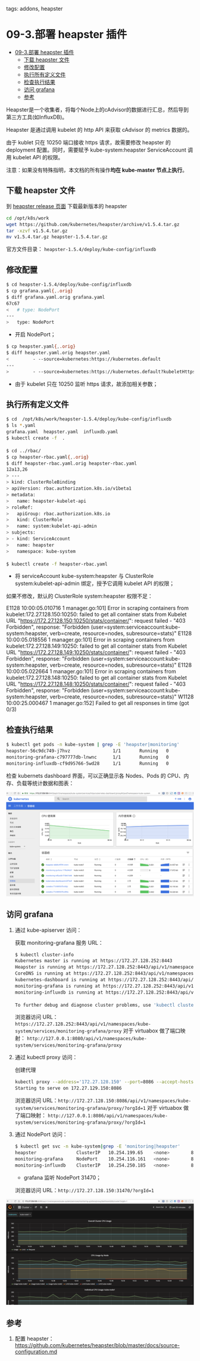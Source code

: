 tags: addons, heapster

# 09-3.部署 heapster 插件

<!-- TOC -->

- [09-3.部署 heapster 插件](#09-3部署-heapster-插件)
    - [下载 heapster 文件](#下载-heapster-文件)
    - [修改配置](#修改配置)
    - [执行所有定义文件](#执行所有定义文件)
    - [检查执行结果](#检查执行结果)
    - [访问 grafana](#访问-grafana)
    - [参考](#参考)

<!-- /TOC -->

Heapster是一个收集者，将每个Node上的cAdvisor的数据进行汇总，然后导到第三方工具(如InfluxDB)。

Heapster 是通过调用 kubelet 的 http API 来获取 cAdvisor 的 metrics 数据的。

由于 kublet 只在 10250 端口接收 https 请求，故需要修改 heapster 的 deployment 配置。同时，需要赋予 kube-system:heapster ServiceAccount 调用 kubelet API 的权限。

注意：如果没有特殊指明，本文档的所有操作**均在 kube-master 节点上执行**。

## 下载 heapster 文件

到 [heapster release 页面](https://github.com/kubernetes/heapster/releases) 下载最新版本的 heapster

``` bash
cd /opt/k8s/work
wget https://github.com/kubernetes/heapster/archive/v1.5.4.tar.gz
tar -xzvf v1.5.4.tar.gz
mv v1.5.4.tar.gz heapster-1.5.4.tar.gz
```

官方文件目录： `heapster-1.5.4/deploy/kube-config/influxdb`

## 修改配置

``` bash
$ cd heapster-1.5.4/deploy/kube-config/influxdb
$ cp grafana.yaml{,.orig}
$ diff grafana.yaml.orig grafana.yaml
67c67
<   # type: NodePort
---
>   type: NodePort
```
+ 开启 NodePort；

``` bash
$ cp heapster.yaml{,.orig}
$ diff heapster.yaml.orig heapster.yaml
<         - --source=kubernetes:https://kubernetes.default
---
>         - --source=kubernetes:https://kubernetes.default?kubeletHttps=true&kubeletPort=10250
```
+ 由于 kubelet 只在 10250 监听 https 请求，故添加相关参数；

## 执行所有定义文件

``` bash
$ cd  /opt/k8s/work/heapster-1.5.4/deploy/kube-config/influxdb
$ ls *.yaml
grafana.yaml  heapster.yaml  influxdb.yaml
$ kubectl create -f  .

$ cd ../rbac/
$ cp heapster-rbac.yaml{,.orig}
$ diff heapster-rbac.yaml.orig heapster-rbac.yaml
12a13,26
> ---
> kind: ClusterRoleBinding
> apiVersion: rbac.authorization.k8s.io/v1beta1
> metadata:
>   name: heapster-kubelet-api
> roleRef:
>   apiGroup: rbac.authorization.k8s.io
>   kind: ClusterRole
>   name: system:kubelet-api-admin
> subjects:
> - kind: ServiceAccount
>   name: heapster
>   namespace: kube-system

$ kubectl create -f heapster-rbac.yaml
```
+ 将 serviceAccount kube-system:heapster 与 ClusterRole system:kubelet-api-admin 绑定，授予它调用 kubelet API 的权限；

如果不修改，默认的  ClusterRole system:heapster 权限不足：

E1128 10:00:05.010716       1 manager.go:101] Error in scraping containers from kubelet:172.27.128.150:10250: failed to get all container stats from Kubelet URL "https://172.27.128.150:10250/stats/container/": request failed - "403 Forbidden", response: "Forbidden (user=system:serviceaccount:kube-system:heapster, verb=create, resource=nodes, subresource=stats)"
E1128 10:00:05.018556       1 manager.go:101] Error in scraping containers from kubelet:172.27.128.149:10250: failed to get all container stats from Kubelet URL "https://172.27.128.149:10250/stats/container/": request failed - "403 Forbidden", response: "Forbidden (user=system:serviceaccount:kube-system:heapster, verb=create, resource=nodes, subresource=stats)"
E1128 10:00:05.022664       1 manager.go:101] Error in scraping containers from kubelet:172.27.128.148:10250: failed to get all container stats from Kubelet URL "https://172.27.128.148:10250/stats/container/": request failed - "403 Forbidden", response: "Forbidden (user=system:serviceaccount:kube-system:heapster, verb=create, resource=nodes, subresource=stats)"
W1128 10:00:25.000467       1 manager.go:152] Failed to get all responses in time (got 0/3)

## 检查执行结果

``` bash
$ kubectl get pods -n kube-system | grep -E 'heapster|monitoring'
heapster-56c9dc749-j7hvz                1/1       Running   0          1m
monitoring-grafana-c797777db-lnwnc      1/1       Running   0          1m
monitoring-influxdb-cf9d95766-5wd28     1/1       Running   0          1m
```

检查 kubernets dashboard 界面，可以正确显示各 Nodes、Pods 的 CPU、内存、负载等统计数据和图表：

![dashboard-heapster](./images/dashboard-heapster.png)

## 访问 grafana

1. 通过 kube-apiserver 访问：

    获取 monitoring-grafana 服务 URL：

    ``` bash
    $ kubectl cluster-info
    Kubernetes master is running at https://172.27.128.252:8443
    Heapster is running at https://172.27.128.252:8443/api/v1/namespaces/kube-system/services/heapster/proxy
    CoreDNS is running at https://172.27.128.252:8443/api/v1/namespaces/kube-system/services/kube-dns:dns/proxy
    kubernetes-dashboard is running at https://172.27.128.252:8443/api/v1/namespaces/kube-system/services/https:kubernetes-dashboard:/proxy
    monitoring-grafana is running at https://172.27.128.252:8443/api/v1/namespaces/kube-system/services/monitoring-grafana/proxy
    monitoring-influxdb is running at https://172.27.128.252:8443/api/v1/namespaces/kube-system/services/monitoring-influxdb/proxy

    To further debug and diagnose cluster problems, use 'kubectl cluster-info dump'.
    ```

    浏览器访问 URL： `https://172.27.128.252:8443/api/v1/namespaces/kube-system/services/monitoring-grafana/proxy`
    对于 virtuabox 做了端口映射： `http://127.0.0.1:8080/api/v1/namespaces/kube-system/services/monitoring-grafana/proxy`

1. 通过 kubectl proxy 访问：

    创建代理

    ``` bash
    kubectl proxy --address='172.27.128.150' --port=8086 --accept-hosts='^*$'
    Starting to serve on 172.27.129.150:8086
    ```

    浏览器访问 URL：`http://172.27.128.150:8086/api/v1/namespaces/kube-system/services/monitoring-grafana/proxy/?orgId=1`
    对于 virtuabox 做了端口映射： `http://127.0.0.1:8086/api/v1/namespaces/kube-system/services/monitoring-grafana/proxy/?orgId=1`

1. 通过 NodePort 访问：

    ``` bash
    $ kubectl get svc -n kube-system|grep -E 'monitoring|heapster'
    heapster               ClusterIP   10.254.199.65    <none>        80/TCP          3m
    monitoring-grafana     NodePort    10.254.116.161   <none>        80:31470/TCP    3m
    monitoring-influxdb    ClusterIP   10.254.250.185   <none>        8086/TCP        3m
    ```
    + grafana 监听 NodePort 31470；

    浏览器访问 URL：`http://172.27.128.150:31470/?orgId=1`
    
![grafana](./images/grafana.png)

## 参考

1. 配置 heapster：https://github.com/kubernetes/heapster/blob/master/docs/source-configuration.md
